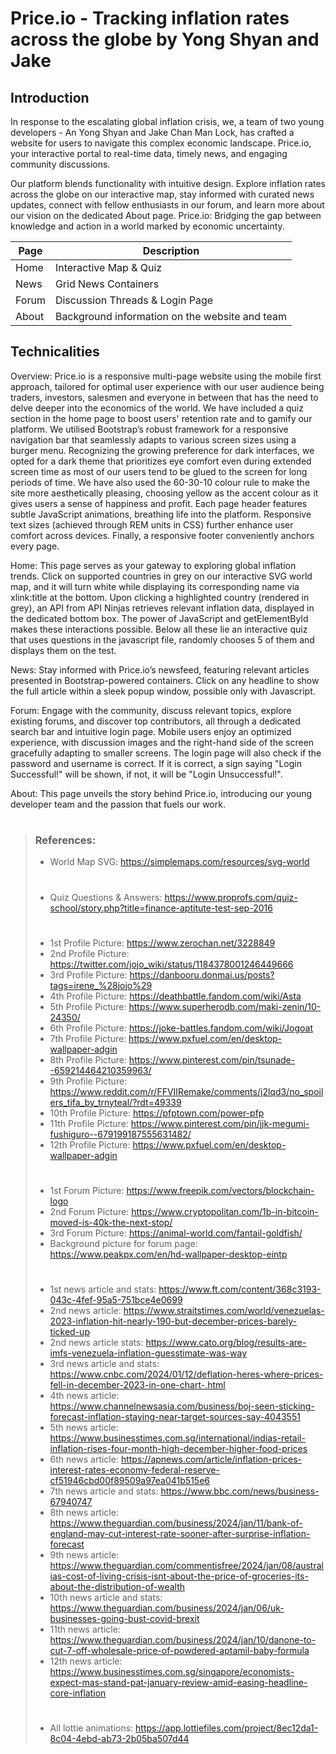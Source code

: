 # Price.io - Tracking inflation rates across the globe by Yong Shyan and Jake

## Introduction
In response to the escalating global inflation crisis, we, a team of two young developers - An Yong Shyan and Jake Chan Man Lock, has crafted a website for users to navigate this complex economic landscape. Price.io, your interactive portal to real-time data, timely news, and engaging community discussions.

Our platform blends functionality with intuitive design. Explore inflation rates across the globe on our interactive map, stay informed with curated news updates, connect with fellow enthusiasts in our forum, and learn more about our vision on the dedicated About page. Price.io: Bridging the gap between knowledge and action in a world marked by economic uncertainty.

| Page | Description |
| ----------- | ----------- |
| Home | Interactive Map & Quiz |
| News | Grid News Containers  |
| Forum | Discussion Threads & Login Page |
| About | Background information on the website and team |

## Technicalities
Overview: Price.io is a responsive multi-page website using the mobile first approach, tailored for optimal user experience with our user audience being traders, investors, salesmen and everyone in between that has the need to delve deeper into the economics of the world. We have included a quiz section in the home page to boost users' retention rate and to gamify our platform. We utilised Bootstrap’s robust framework for a responsive navigation bar that seamlessly adapts to various screen sizes using a burger menu. Recognizing the growing preference for dark interfaces, we opted for a dark theme that prioritizes eye comfort even during extended screen time as most of our users tend to be glued to the screen for long periods of time. We have also used the 60-30-10 colour rule to make the site more aesthetically pleasing, choosing yellow as the accent colour as it gives users a sense of happiness and profit. Each page header features subtle JavaScript animations, breathing life into the platform. Responsive text sizes (achieved through REM units in CSS) further enhance user comfort across devices. Finally, a responsive footer conveniently anchors every page.

Home: This page serves as your gateway to exploring global inflation trends. Click on supported countries in grey on our interactive SVG world map, and it will turn white while displaying its corresponding name via xlink:title at the bottom. Upon clicking a highlighted country (rendered in grey), an API from API Ninjas retrieves relevant inflation data, displayed in the dedicated bottom box. The power of JavaScript and getElementById makes these interactions possible. Below all these lie an interactive quiz that uses questions in the javascript file, randomly chooses 5 of them and displays them on the test.

News: Stay informed with Price.io’s newsfeed, featuring relevant articles presented in Bootstrap-powered containers. Click on any headline to show the full article within a sleek popup window, possible only with Javascript.

Forum: Engage with the community, discuss relevant topics, explore existing forums, and discover top contributors, all through a dedicated search bar and intuitive login page. Mobile users enjoy an optimized experience, with discussion images and the right-hand side of the screen gracefully adapting to smaller screens. The login page will also check if the password and username is correct. If it is correct, a sign saying "Login Successful!" will be shown, if not, it will be "Login Unsuccessful!".

About: This page unveils the story behind Price.io, introducing our young developer team and the passion that fuels our work.

>#
>### References:
>- World Map SVG: https://simplemaps.com/resources/svg-world
>#
>- Quiz Questions & Answers: https://www.proprofs.com/quiz-school/story.php?title=finance-aptitute-test-sep-2016
>#
>- 1st Profile Picture: https://www.zerochan.net/3228849
>- 2nd Profile Picture: https://twitter.com/jojo_wiki/status/1184378001246449666
>- 3rd Profile Picture: https://danbooru.donmai.us/posts?tags=irene_%28jojo%29
>- 4th Profile Picture: https://deathbattle.fandom.com/wiki/Asta
>- 5th Profile Picture: https://www.superherodb.com/maki-zenin/10-24350/
>- 6th Profile Picture: https://joke-battles.fandom.com/wiki/Jogoat
>- 7th Profile Picture: https://www.pxfuel.com/en/desktop-wallpaper-adgin
>- 8th Profile Picture: https://www.pinterest.com/pin/tsunade--659214464210359963/
>- 9th Profile Picture: https://www.reddit.com/r/FFVIIRemake/comments/j2lqd3/no_spoilers_tifa_by_trnyteal/?rdt=49339
>- 10th Profile Picture: https://pfptown.com/power-pfp
>- 11th Profile Picture: https://www.pinterest.com/pin/jjk-megumi-fushiguro--679199187555631482/
>- 12th Profile Picture: https://www.pxfuel.com/en/desktop-wallpaper-adgin
>#
>- 1st Forum Picture: https://www.freepik.com/vectors/blockchain-logo
>- 2nd Forum Picture: https://www.cryptopolitan.com/1b-in-bitcoin-moved-is-40k-the-next-stop/
>- 3rd Forum Picture: https://animal-world.com/fantail-goldfish/
>- Background picture for forum page: https://www.peakpx.com/en/hd-wallpaper-desktop-eintp
>#
>- 1st news article and stats: https://www.ft.com/content/368c3193-043c-4fef-95a5-751bce4e0699 
>- 2nd news article: https://www.straitstimes.com/world/venezuelas-2023-inflation-hit-nearly-190-but-december-prices-barely-ticked-up
>- 2nd news article stats: https://www.cato.org/blog/results-are-imfs-venezuela-inflation-guesstimate-was-way
>- 3rd news article and stats: https://www.cnbc.com/2024/01/12/deflation-heres-where-prices-fell-in-december-2023-in-one-chart-.html
>- 4th news article: https://www.channelnewsasia.com/business/boj-seen-sticking-forecast-inflation-staying-near-target-sources-say-4043551
>- 5th news article: https://www.businesstimes.com.sg/international/indias-retail-inflation-rises-four-month-high-december-higher-food-prices
>- 6th news article: https://apnews.com/article/inflation-prices-interest-rates-economy-federal-reserve-cf51946cbd00f89509a97ea041b515e6
>- 7th news article and stats: https://www.bbc.com/news/business-67940747
>- 8th news article: https://www.theguardian.com/business/2024/jan/11/bank-of-england-may-cut-interest-rate-sooner-after-surprise-inflation-forecast
>- 9th news article: https://www.theguardian.com/commentisfree/2024/jan/08/australias-cost-of-living-crisis-isnt-about-the-price-of-groceries-its-about-the-distribution-of-wealth
>- 10th news article and stats: https://www.theguardian.com/business/2024/jan/06/uk-businesses-going-bust-covid-brexit
>- 11th news article: https://www.theguardian.com/business/2024/jan/10/danone-to-cut-7-off-wholesale-price-of-powdered-aptamil-baby-formula
>- 12th news article: https://www.businesstimes.com.sg/singapore/economists-expect-mas-stand-pat-january-review-amid-easing-headline-core-inflation
>#
>- All lottie animations: https://app.lottiefiles.com/project/8ec12da1-8c04-4ebd-ab73-2b05ba507d44
>#